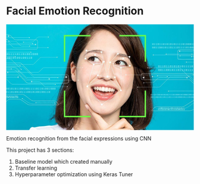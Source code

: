 # Facial Emotion Recognition

<img src='Images/fer-title.jpeg' align='center' alt='Facial Emotion Recognition'></img>

Emotion recognition from the facial expressions using CNN

This project has 3 sections:
1. Baseline model which created manually
2. Transfer learning
3. Hyperparameter optimization using Keras Tuner
